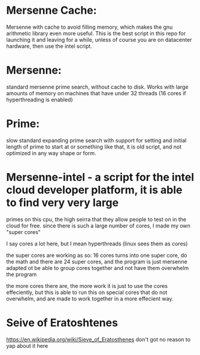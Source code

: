 # Mersenne Cache: 
Mersenne with cache to avoid filling memory, which makes the gnu arithmetic library even more useful.
This is the best script in this repo for launching it and leaving for a while, unless of course you 
are on datacenter hardware, then use the intel script.

# Mersenne:
standard mersenne prime search, without cache to disk. Works with large amounts of memory on machines
that have under 32 threads (16 cores if hyperthreading is enabled)

# Prime:
slow standard expanding prime search with support for setting and initial length of prime to start at 
or something like that, it is old script, and not optimized in any way shape or form.



# Mersenne-intel - a script for the intel cloud developer platform, it is able to find very very large 
primes on this cpu, the high seirra that they allow people to test on in the cloud for free. since there 
is such a large number of cores, I made my own "super cores"

I say cores a lot here, but I mean hyperthreads (linux sees them as cores)

the super cores are working as so: 16 cores turns into one super core, do the math and there are 24 super cores, and the program is just mersenne adapted ot be able to group cores together and not have them overwhelm the program

the more cores there are, the more work it is just to use the cores effeciently, but this is able to run this on special cores that do not overwhelm, and are made to work together in a more effecient way.

# Seive of Eratoshtenes
https://en.wikipedia.org/wiki/Sieve_of_Eratosthenes
don't got no reason to yap about it here

